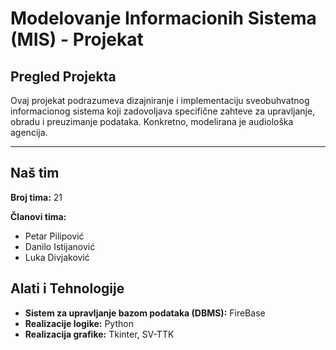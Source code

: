 # Modelovanje Informacionih Sistema (MIS) - Projekat

## Pregled Projekta
Ovaj projekat podrazumeva dizajniranje i implementaciju sveobuhvatnog informacionog sistema koji zadovoljava specifične zahteve za upravljanje, obradu i preuzimanje podataka. Konkretno, modelirana je audiološka agencija.

---

## Naš tim
**Broj tima:** 21

**Članovi tima:**
- Petar Pilipović
- Danilo Istijanović
- Luka Divjaković

## Alati i Tehnologije
- **Sistem za upravljanje bazom podataka (DBMS):** FireBase
- **Realizacije logike:** Python
- **Realizacija grafike:** Tkinter, SV-TTK 
